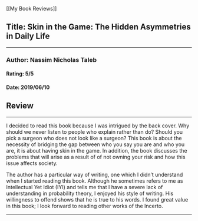 [[My Book Reviews]]

 
 ## Title: Skin in the Game: The Hidden Asymmetries in Daily Life
 ---
 ### Author: Nassim Nicholas Taleb
 #### Rating: 5/5
 #### Date: 2019/06/10


 ## Review
 ---
 I decided to read this book because I was intrigued by the back cover. Why should we never listen to people who explain rather than do? Should you pick a surgeon who does not look like a surgeon? This book is about the necessity of bridging the gap between who you say you are and who you are, it is about having skin in the game. In addition, the book discusses the problems that will arise as a result of of not owning your risk and how this issue affects society.   
  
The author has a particular way of writing, one which I didn’t understand when I started reading this book. Although he sometimes refers to me as Intellectual Yet Idiot (IYI) and tells me that I have a severe lack of understanding in probability theory, I enjoyed his style of writing. His willingness to offend shows that he is true to his words. I found great value in this book; I look forward to reading other works of the Incerto.  




 ---
 